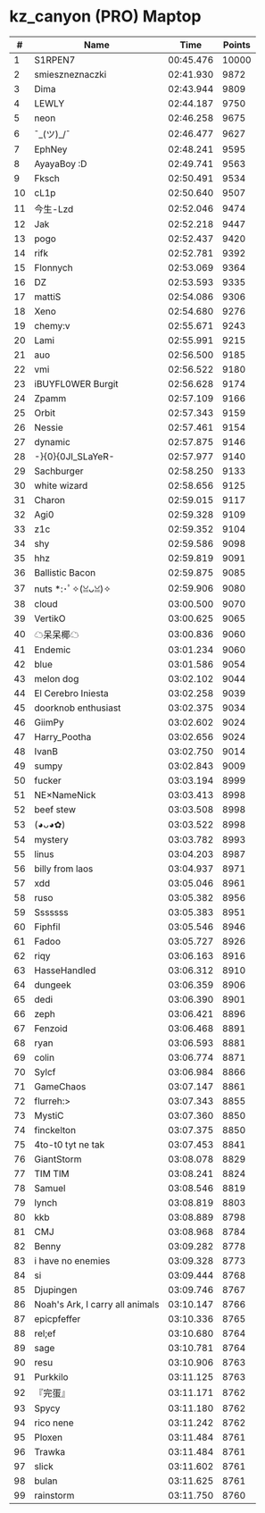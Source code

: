 # kz_canyon (PRO) Maptop

|  # | Name | Time | Points |
|-------------- | -------------- | -------------- | -------------- | 
| 1 | S1RPEN7 | 00:45.476 | 10000 | 
| 2 | smieszneznaczki | 02:41.930 | 9872 | 
| 3 | Dima | 02:43.944 | 9809 | 
| 4 | LEWLY | 02:44.187 | 9750 | 
| 5 | neon | 02:46.258 | 9675 | 
| 6 | ¯\_(ツ)_/¯ | 02:46.477 | 9627 | 
| 7 | EphNey | 02:48.241 | 9595 | 
| 8 | AyayaBoy :D | 02:49.741 | 9563 | 
| 9 | Fksch | 02:50.491 | 9534 | 
| 10 | cL1p | 02:50.640 | 9507 | 
| 11 | 今生-Lzd | 02:52.046 | 9474 | 
| 12 | Jak | 02:52.218 | 9447 | 
| 13 | pogo | 02:52.437 | 9420 | 
| 14 | rifk | 02:52.781 | 9392 | 
| 15 | Flonnych | 02:53.069 | 9364 | 
| 16 | DZ | 02:53.593 | 9335 | 
| 17 | mattiS | 02:54.086 | 9306 | 
| 18 | Xeno | 02:54.680 | 9276 | 
| 19 | chemy:v | 02:55.671 | 9243 | 
| 20 | Lami | 02:55.991 | 9215 | 
| 21 | auo | 02:56.500 | 9185 | 
| 22 | vmi | 02:56.522 | 9180 | 
| 23 | iBUYFL0WER Burgit | 02:56.628 | 9174 | 
| 24 | Zpamm | 02:57.109 | 9166 | 
| 25 | Orbit | 02:57.343 | 9159 | 
| 26 | Nessie | 02:57.461 | 9154 | 
| 27 | dynamic | 02:57.875 | 9146 | 
| 28 | -}{0}{0JI_SLaYeR- | 02:57.977 | 9140 | 
| 29 | Sachburger | 02:58.250 | 9133 | 
| 30 | white wizard | 02:58.656 | 9125 | 
| 31 | Charon | 02:59.015 | 9117 | 
| 32 | Agi0 | 02:59.328 | 9109 | 
| 33 | z1c | 02:59.352 | 9104 | 
| 34 | shy | 02:59.586 | 9098 | 
| 35 | hhz | 02:59.819 | 9091 | 
| 36 | Ballistic Bacon | 02:59.875 | 9085 | 
| 37 | nuts *:･ﾟ✧(ꈍᴗꈍ)✧ | 02:59.906 | 9080 | 
| 38 | cloud | 03:00.500 | 9070 | 
| 39 | VertikO | 03:00.625 | 9065 | 
| 40 | ☁呆呆椰☁ | 03:00.836 | 9060 | 
| 41 | Endemic | 03:01.234 | 9060 | 
| 42 | blue | 03:01.586 | 9054 | 
| 43 | melon dog | 03:02.102 | 9044 | 
| 44 | El Cerebro Iniesta | 03:02.258 | 9039 | 
| 45 | doorknob enthusiast | 03:02.375 | 9034 | 
| 46 | GiimPy | 03:02.602 | 9024 | 
| 47 | Harry_Pootha | 03:02.656 | 9024 | 
| 48 | IvanB | 03:02.750 | 9014 | 
| 49 | sumpy | 03:02.843 | 9009 | 
| 50 | fucker | 03:03.194 | 8999 | 
| 51 | NE×NameNick | 03:03.413 | 8998 | 
| 52 | beef stew | 03:03.508 | 8998 | 
| 53 | (◕ᴗ◕✿) | 03:03.522 | 8998 | 
| 54 | mystery | 03:03.782 | 8993 | 
| 55 | linus | 03:04.203 | 8987 | 
| 56 | billy from laos | 03:04.937 | 8971 | 
| 57 | xdd | 03:05.046 | 8961 | 
| 58 | ruso | 03:05.382 | 8956 | 
| 59 | Sssssss | 03:05.383 | 8951 | 
| 60 | Fiphfil | 03:05.546 | 8946 | 
| 61 | Fadoo | 03:05.727 | 8926 | 
| 62 | riqy | 03:06.163 | 8916 | 
| 63 | HasseHandled | 03:06.312 | 8910 | 
| 64 | dungeek | 03:06.359 | 8906 | 
| 65 | dedi | 03:06.390 | 8901 | 
| 66 | zeph | 03:06.421 | 8896 | 
| 67 | Fenzoid | 03:06.468 | 8891 | 
| 68 | ryan | 03:06.593 | 8881 | 
| 69 | colin | 03:06.774 | 8871 | 
| 70 | Sylcf | 03:06.984 | 8866 | 
| 71 | GameChaos | 03:07.147 | 8861 | 
| 72 | flurreh:> | 03:07.343 | 8855 | 
| 73 | MystiC | 03:07.360 | 8850 | 
| 74 | finckelton | 03:07.375 | 8850 | 
| 75 | 4to-t0 tyt ne tak | 03:07.453 | 8841 | 
| 76 | GiantStorm | 03:08.078 | 8829 | 
| 77 | TIM TIM | 03:08.241 | 8824 | 
| 78 | Samuel | 03:08.546 | 8819 | 
| 79 | lynch | 03:08.819 | 8803 | 
| 80 | kkb | 03:08.889 | 8798 | 
| 81 | CMJ | 03:08.968 | 8784 | 
| 82 | Benny | 03:09.282 | 8778 | 
| 83 | i have no enemies | 03:09.328 | 8773 | 
| 84 | si | 03:09.444 | 8768 | 
| 85 | Djupingen | 03:09.746 | 8767 | 
| 86 | Noah's Ark, I carry all animals | 03:10.147 | 8766 | 
| 87 | epicpfeffer | 03:10.336 | 8765 | 
| 88 | rel;ef | 03:10.680 | 8764 | 
| 89 | sage | 03:10.781 | 8764 | 
| 90 | resu | 03:10.906 | 8763 | 
| 91 | Purkkilo | 03:11.125 | 8763 | 
| 92 | 『完蛋』 | 03:11.171 | 8762 | 
| 93 | Spycy | 03:11.180 | 8762 | 
| 94 | rico nene | 03:11.242 | 8762 | 
| 95 | Ploxen | 03:11.484 | 8761 | 
| 96 | Trawka | 03:11.484 | 8761 | 
| 97 | slick | 03:11.602 | 8761 | 
| 98 | bulan | 03:11.625 | 8761 | 
| 99 | rainstorm | 03:11.750 | 8760 | 

